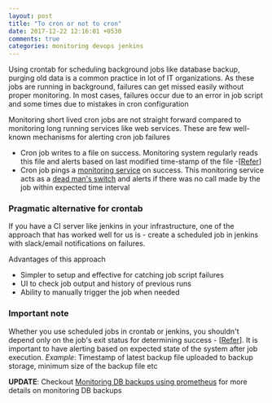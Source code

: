 ```yaml
---
layout: post
title: "To cron or not to cron"
date: 2017-12-22 12:16:01 +0530
comments: true
categories: monitoring devops jenkins
---
```


Using crontab for scheduling background jobs like database backup, purging old data is a common practice in lot of IT organizations. As these jobs are running in background, failures can get missed easily without proper monitoring. In most cases, failures occur due to an error in job script and some times due to mistakes in cron configuration

<!-- More -->

Monitoring short lived cron jobs are not straight forward compared to monitoring long running services like web services. These are few well-known mechanisms for alerting cron job failures

* Cron job writes to a file on success. Monitoring system regularly reads this file and alerts based on last modified time-stamp of the file -[[Refer](https://serverfault.com/questions/33145/techniques-to-monitor-cron-tasks)]
* Cron job pings a [monitoring service](https://deadmanssnitch.com/) on success. This monitoring service acts as a [dead man's switch](https://en.wikipedia.org/wiki/Dead_man%27s_switch) and alerts if there was no call made by the job within expected time interval


### Pragmatic alternative for crontab

If you have a CI server like jenkins in your infrastructure, one of the approach that has worked well for us is - create a scheduled job in jenkins with slack/email notifications on failures.

Advantages of this approach

* Simpler to setup and effective for catching job script failures
* UI to check job output and history of previous runs
* Ability to manually trigger the job when needed

### Important note

Whether you use scheduled jobs in crontab or jenkins, you shouldn't depend only on the job's exit status for determining success - [[Refer](https://about.gitlab.com/2017/02/01/gitlab-dot-com-database-incident/)]. It is important to have alerting based on expected state of the system after job execution. *Example*: Timestamp of latest backup file uploaded to backup storage, minimum size of the backup file etc

**UPDATE**: Checkout [Monitoring DB backups using prometheus](https://tech.endeepak.com/blog/2017/12/22/monitoring-db-backups-using-prometheus/) for more details on monitoring DB backups

